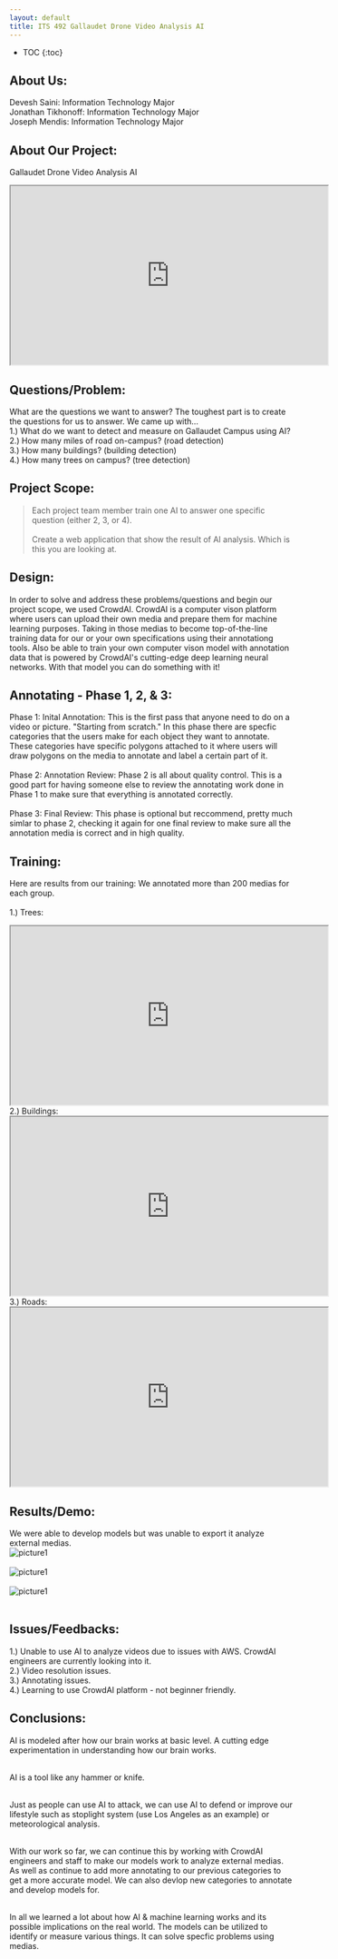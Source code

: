 ```yaml
---
layout: default
title: ITS 492 Gallaudet Drone Video Analysis AI
---
```


* TOC
{:toc}

## About Us:

Devesh Saini: Information Technology Major <br />
Jonathan Tikhonoff: Information Technology Major <br />
Joseph Mendis: Information Technology Major

## About Our Project:

Gallaudet Drone Video Analysis AI <br />
<iframe width="560" height="315" src= "https://www.youtube.com/embed/QJNUN0DDLWM">
</iframe>

## Questions/Problem:

What are the questions we want to answer? The toughest part is to create the questions for us to answer. We came up with… <br />
1.) What do we want to detect and measure on Gallaudet Campus using AI? <br />
2.) How many miles of road on-campus? (road detection) <br />
3.) How many buildings? (building detection) <br />
4.) How many trees on campus? (tree detection) 

## Project Scope:

> Each project team member train one AI to answer one specific question (either 2, 3, or 4). <br /> <br />
> Create a web application that show the result of AI analysis. Which is this you are looking at.

## Design:

In order to solve and address these problems/questions and begin our project scope, we used CrowdAI. CrowdAI is a computer vison platform where users can upload their own media and prepare them for machine learning purposes. Taking in those medias to become top-of-the-line training data for our or your own specifications using their annotationg tools. Also be able to train your own computer vison model with annotation data that is powered by CrowdAI's cutting-edge deep learning neural networks. With that model you can do something with it!

## Annotating - Phase 1, 2, & 3:

Phase 1: Inital Annotation: This is the first pass that anyone need to do on a video or picture. "Starting from scratch." In this phase there are specfic categories that the users make for each object they want to annotate. These categories have specific polygons attached to it where users will draw polygons on the media to annotate and label a certain part of it.<br /><br />
Phase 2: Annotation Review: Phase 2 is all about quality control. This is a good part for having someone else to review the annotating work done in Phase 1 to make sure that everything is annotated correctly.<br /><br />
Phase 3:  Final Review: This phase is optional but reccommend, pretty much simlar to phase 2, checking it again for one final review to make sure all the annotation media is correct and in high quality.

## Training:

Here are results from our training: We annotated more than 200 medias for each group.<br />
<br />
1.) Trees: <br />
<iframe width="560" height="315" src= "https://www.youtube.com/embed/Yqd2v5-vaD8">
</iframe>
2.) Buildings: <br />
<iframe width="560" height="315" src= "https://www.youtube.com/embed/ap_tFLDa5wc">
</iframe>
3.) Roads: <br />
<iframe width="560" height="315" src= "https://www.youtube.com/embed/prO7T1pZADw&t=22s">
</iframe>

## Results/Demo:

We were able to develop models but was unable to export it analyze external medias. <br />
<img src="images/DVp1.png" alt="picture1"> <br /><br />
<img src="images/DVp2.png" alt="picture1"> <br /><br />
<img src="images/DVp3.png" alt="picture1"> <br /><br />

## Issues/Feedbacks:

1.) Unable to use AI to analyze videos due to issues with AWS. CrowdAI engineers are currently looking into it. <br />
2.) Video resolution issues. <br />
3.) Annotating issues. <br />
4.) Learning to use CrowdAI platform - not beginner friendly. <br />


## Conclusions:
AI is modeled after how our brain works at basic level. A cutting edge experimentation in understanding how our brain works. <br /><br />

AI is a tool like any hammer or knife. <br /><br />

Just as people can use AI to attack, we can use AI to defend or improve our lifestyle such as stoplight system (use Los Angeles as an example) or meteorological analysis. <br /><br />

With our work so far, we can continue this by working with CrowdAI engineers and staff to make our models work to analyze external medias. As well as continue to add more annotating to our previous categories to get a more accurate model. We can also devlop new categories to annotate and develop models for. <br /><br />

In all we learned a lot about how AI & machine learning works and its possible implications on the real world. The models can be utilized to identify or measure various things. It can solve specfic problems using medias. 

